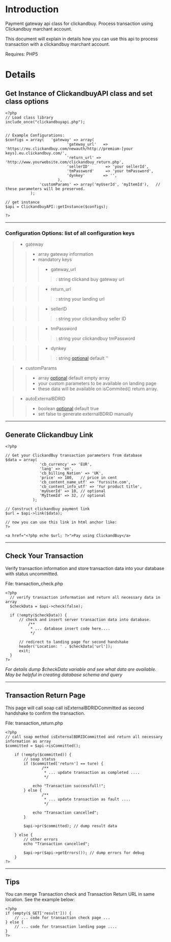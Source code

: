 

# Introduction #

Payment gateway api class for clickandbuy. Process transaction using Clickandbuy marchant account.

This document will explain in details how you can use this api to process transaction with a clickandbuy marchant account.

Requires: PHP5


# Details #

## Get Instance of ClickandbuyAPI class and set class options ##

```
<?php
// Load class library
include_once("clickandbuyapi.php");


// Example Configurations:
$configs = array(   'gateway' => array(
                           'gateway_url'   => 'https://eu.clickandbuy.com/newauth/http://premium-[your keys].eu.clickandbuy.com/',
                           'return_url'	=> 'http://www.yourwebsite.com/clickandbuy_return.php',
                           'sellerID' 		=> 'your sellerId',
                           'tmPassword' 	=> 'your tmPassword',
                           'dynkey'        => '',
                       ),
               'customParams' => array('myUserId', 'myItemId'),   // these parameters will be preserved.
           );

// get instance
$api = ClickandbuyAPI::getInstance($configs);

?>
```


---

### Configuration Options: list of all configuration keys ###

> - gateway
> > - array gateway information
> > - mandatory keys
> > > - gateway\_url
> > > > : string clickand buy gateway url

> > > - return\_url
> > > > : string your landing url

> > > - sellerID
> > > > : string your clickandbuy seller ID

> > > - tmPassword
> > > > : string your clickandbuy tmPassword

> > > - dynkey
> > > > : string [optional](optional.md) default ''


> - customParams
> > - array [optional](optional.md) default empty array
> > - your custom parameters to be available on landing page
> > - these data will be available on isCommited() return array.


> - autoExternalBDRID
> > - boolean [optional](optional.md) default true
> > - set false to generate externalBDRID manually

---


## Generate Clickandbuy Link ##
```
<?php

// Get your ClickandBuy transaction parameters from database 
$data = array( 
               'cb_currency' => 'EUR', 
               'lang' => 'en', 
               'cb_billing_Nation' => 'UK', 
               'price' => 100,   // price in cent
               'cb_content_name_utf' => 'Yurssite.com', 
               'cb_content_info_utf' => 'Yur product title',
               'myUserId' => 10, // optional
               'MyItemId' => 32, // optional
            );

// Construct clickandbuy payment link
$url = $api->link($data);

// now you can use this link in html anchor like:
?>

<a href="<?php echo $url; ?>">Pay using ClickandBuy</a>
```

---



## Check Your Transaction ##
Verify transaction information and store transaction data into your database with status  uncommitted.

File: transaction\_check.php
```
<?php
  // verify transaction information and return all necessary data in array
  $checkData = $api->check(false);

  if (!empty($checkData)) {
      // check and insert server transaction data into database.
          /**
           * ... database insert code here....
           */

      // redirect to landing page for second handshake
      header('Location: ' . $checkData['url']);
      exit;      
  }
?>
```
_For details dump $checkData variable and see what data are available. May be helpful in creating database schema and query_

---


## Transaction Return Page ##
This page will call soap call isExternalBDRIDCommitted as second handshake to confirm the transaction.

File: transaction\_return.php
```
<?php
// call soap method isExternalBDRIDCommitted and return all necessary information as array
$committed = $api->isCommitted();

    if (!empty($committed)) {
        // soap status
        if ($committed['return'] == ture) {
                /**
                 * ... update transaction as completed ....
                 */

            echo "Transaction successfull!";
        } else {
                /**
                 * ... update transaction as fault ....
                 */

            echo "Transaction cancelled";
        }

        $api->pr($committed); // dump result data

    } else {
        // other errors
        echo "Transaction cancelled";

        $api->pr($api->getErrors()); // dump errors for debug
    }
?>
```

---



## Tips ##

You can merge Transaction check and Transaction Return URL in same location. See the example below:
```
<?php
if (empty($_GET['result'])) {
    // ... code for transaction check page ...
} else {
    // ... code for transaction landing page ....
}
?>
```